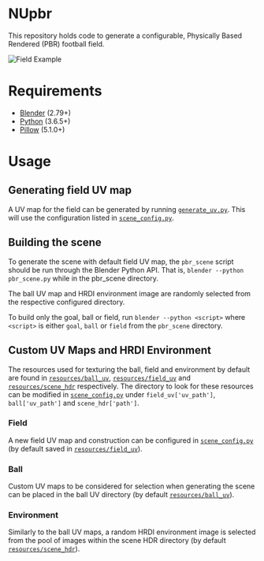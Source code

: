 # NUpbr
This repository holds code to generate a configurable, Physically Based Rendered (PBR) football field.

![Field Example](./docs/outputs/goals_example.gif)

# Requirements
+ [Blender](https://www.blender.org/download/) (2.79+)
+ [Python](https://www.python.org/downloads/) (3.6.5+)
+ [Pillow](https://pillow.readthedocs.io/en/5.1.x/installation.html) (5.1.0+)

# Usage
## Generating field UV map
A UV map for the field can be generated by running [`generate_uv.py`](./field_uv_generation/generate_uv.py). This will use the configuration listed in [`scene_config.py`](./field_uv_generation/scene_config.py).

## Building the scene
To generate the scene with default field UV map, the `pbr_scene` script should be run through the Blender Python API. That is, `blender --python pbr_scene.py` while in the pbr_scene directory.

The ball UV map and HRDI environment image are randomly selected from the respective configured directory.

To build only the goal, ball or field, run `blender --python <script>` where `<script>` is either `goal`, `ball` or `field` from the `pbr_scene` directory.

## Custom UV Maps and HRDI Environment
The resources used for texturing the ball, field and environment by default are found in [`resources/ball_uv`](./resources/ball_uv), [`resources/field_uv`](./resources/field_uv) and [`resources/scene_hdr`](./resources/scene_hdr) respectively.  The directory to look for these resources can be modified in [`scene_config.py`](./field_uv_generation/scene_config.py) under `field_uv['uv_path']`, `ball['uv_path']` and `scene_hdr['path']`.

### Field
A new field UV map and construction can be configured in [`scene_config.py`](./field_uv_generation/scene_config.py) (by default saved in [`resources/field_uv`](./resources/field_uv)).

### Ball
Custom UV maps to be considered for selection when generating the scene can be placed in the ball UV directory (by default [`resources/ball_uv`](./resources/ball_uv)). 

### Environment
Similarly to the ball UV maps, a random HRDI environment image is selected from the pool of images within the scene HDR directory (by default [`resources/scene_hdr`](./resources/scene_hdr)).
